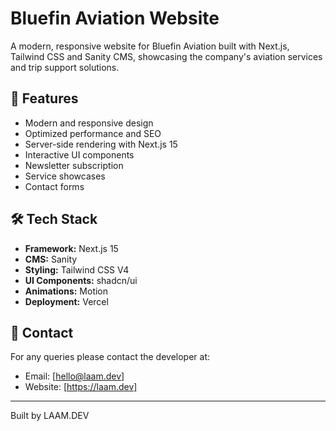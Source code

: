 # Bluefin Aviation Website

A modern, responsive website for Bluefin Aviation built with Next.js, Tailwind CSS and Sanity CMS, showcasing the company's aviation services and trip support solutions.

## 🚀 Features

- Modern and responsive design
- Optimized performance and SEO
- Server-side rendering with Next.js 15
- Interactive UI components
- Newsletter subscription
- Service showcases
- Contact forms

## 🛠️ Tech Stack

- **Framework:** Next.js 15
- **CMS:** Sanity
- **Styling:** Tailwind CSS V4
- **UI Components:** shadcn/ui
- **Animations:** Motion
- **Deployment:** Vercel

## 👥 Contact

For any queries please contact the developer at:

- Email: [hello@laam.dev]
- Website: [https://laam.dev]

---

Built by LAAM.DEV

